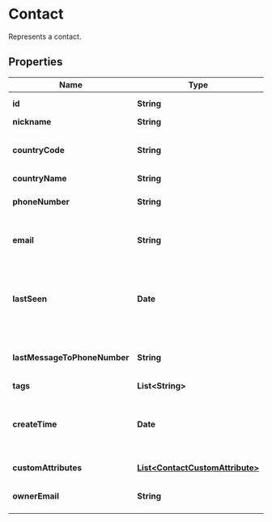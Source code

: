 

# Contact

Represents a contact.

## Properties

| Name | Type | Description | Notes |
|------------ | ------------- | ------------- | -------------|
|**id** | **String** | Unique ID for the object. |  |
|**nickname** | **String** | Contact&#39;s nickname. |  [optional] |
|**countryCode** | **String** | Two-letter country abbreviation. See [ISO 3166-1 alpha-2 country code](https://en.wikipedia.org/wiki/ISO_3166-1_alpha-2). |  [optional] |
|**countryName** | **String** | Full country name. |  [optional] |
|**phoneNumber** | **String** | Unique Phone number in [E.164](https://en.wikipedia.org/wiki/E.164) format. |  [optional] |
|**email** | **String** | The contact&#39;s email address. If present, the email address must be unique. |  [optional] |
|**lastSeen** | **Date** | The time at which the contact last sent a message to your business, formatted in [RFC 3339](https://datatracker.ietf.org/doc/html/rfc3339). e.g., &#x60;2022-06-01T12:00:00.000Z&#x60;. |  [optional] |
|**lastMessageToPhoneNumber** | **String** | The business phone number that the contact last sent a message to. |  [optional] |
|**tags** | **List&lt;String&gt;** | Contact&#39;s tags. |  [optional] |
|**createTime** | **Date** | The time at which the contact was created, formatted in [RFC 3339](https://datatracker.ietf.org/doc/html/rfc3339). e.g., &#x60;2022-06-01T12:00:00.000Z&#x60;. |  [optional] |
|**customAttributes** | [**List&lt;ContactCustomAttribute&gt;**](ContactCustomAttribute.md) | Contact&#39;s custom attributes. |  [optional] |
|**ownerEmail** | **String** | The email address of the contact&#39;s owner. |  [optional] |



